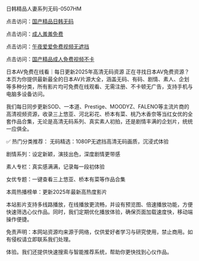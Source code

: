 日韩精品人妻系列无码-0507HM

点击访问：<a href="https://tfda.pages.dev/">国产精品日韩无码</a>

点击访问：<a href="https://gsd-agv.pages.dev/">成人羞羞免费</a>

点击访问：<a href="https://rtj-3zo.pages.dev/">午夜爱爱免费视频无遮挡</a>

点击访问：<a href="https://bsdf-5f5.pages.dev/">国产精品成人免费视频不卡</a>

日本AV免费在线看｜每日更新2025年高清无码资源
正在寻找日本AV免费资源？本页为你提供最新最全的日本AV片源大全，涵盖无码、有码、剧情、素人、企划等多种分类，所有影片均可免费在线观看、无需注册、不卡顿无广告，支持手机与电脑多设备访问。

我们每日同步更新SOD、一本道、Prestige、MOODYZ、FALENO等主流片商的高清视频资源，收录三上悠亚、河北彩花、桥本有菜、桃乃木香奈等当红女优的全套作品合集，无论是高清无码系列、真实素人初拍，还是剧情丰满的企划片，统统一应俱全。

✅ 热门分类推荐：
无码精选：1080P无遮挡高清无码画质，沉浸式体验

剧情系列：设定新颖，演技出色，深度剧情更带感

素人专栏：真实感满满，记录每一段初体验

女优专题：一键查看三上悠亚、桥本有菜等作品合集

本周热播榜单：更新2025年最新高热度影片

本站影片支持多线路播放，在线播放更流畅，并设有预览图、倍速播放功能，方便快速筛选心仪作品。同时，我们定期优化播放体验，确保页面加载速度快，移动端操作便捷。

 免责声明：本网站资源均来源于网络，仅供爱好者学习与研究使用，禁止商用。如有侵权请立即联系我们处理。

体验。我们还提供快速搜索与智能推荐系统，帮助你更快找到心仪作品。

<span style="display:none;">[Canonical link](https://github.com/nina4562/233767 ）</span>
